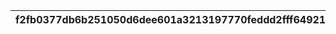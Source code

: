 |f2fb0377db6b251050d6dee601a3213197770feddd2fff649216ae3d5bf45259|c5bc6975f3b379ccc36117bf805310eb40b26ed4faaad0916356b0dfe166fb10|597cd208dde72ff98ddc845271d0e066d5e9a50cdc7bb25df76d62c02ac57b9e|6d4c22c93ab09c8fe28507fbbd42d055cd91918d85ff419cb2a024955380141c|1497389586f6cbfd27e19c3b2bb9c8b53f7580d3a74614b0d50867776ea7bea7|d828609436498626488c0c521c628113829b7da70de388ada3f6a45dc5188d0b|ed107b13a6188bdd9227e039d9611d3d3e8fe516671cb9196e0ae9c3aff40052|5806d99b29e0cecf4694920dcf0c80b55008060394316f1e5609c217af595ce9|f6c8d1c4f119847e216a383c2946490da153d4ea1b9efc1740e3b99c0d4b5df5|0be22700c786f4cdff1d303060628c18326be53ed2c961765c94e4c22d6d0278|fb0a5c12cff17589a838123a07148455c211c0d0782910c5bab04cb35bf84e5b|a47b6d5838a0b83ab27d29c13642100cdc995da6abdbe953b8fe0baa556c72d7|03ec5e7e87589806e0fce3c94d770435f440e544e72ecc9bab9fec2bde8a2208|b70f3eac33da2f026ffc70ced771c8f65f1bc9de154c9c9e9048a189363a38b2|e71380a91ead429a37c24489809715b6372cbcde544776a7bc93fc2db1c5d1b5|b9a1954868ac7838982ef140e3213bf4775338ad81839bd1efc05430383c54c1|7aa8c74fb000901b103170d986c9a1fbd5aca3c517414dd44ea63b2fa6583827|feda5055cce1325bbf9fdb0a0cb2fd5e8ede72767057b8290ec56e9f8d6fb302|06e964ea8c61b8793f686a4ae0ec352c7669fa3541de67d94138c6dbe783c2a8|52853fed48d6e333c8ec7059889b7d490759e588d8a8e1410cacb668df75d89c|9a3b8e28d3428423bd4f50e098f2180f2fb266df35cff2e41b8dcd625c36030f|
| --- | --- | --- | --- | --- | --- | --- | --- | --- | --- | --- | --- | --- | --- | --- | --- | --- | --- | --- | --- | --- |